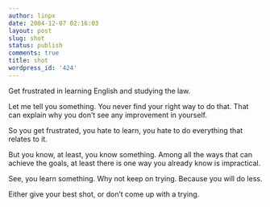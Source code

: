 ```yaml
---
author: linpx
date: 2004-12-07 02:16:03
layout: post
slug: shot
status: publish
comments: true
title: shot
wordpress_id: '424'
---
```


Get frustrated in learning English and studying the law.


Let me tell you something. You never find your right way to do that. That can
explain why you don’t see any improvement in yourself.


So you get frustrated, you hate to learn, you hate to do everything that
relates to it.


But you know, at least, you know something. Among all the ways that can
achieve the goals, at least there is one way you already know is impractical.


See, you learn something. Why not keep on trying. Because you will do less.


Either give your best shot, or don’t come up with a trying.

